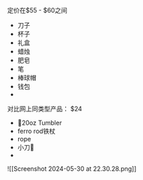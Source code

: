 

定价在$55 - $60之间
* 刀子
* 杯子
* 礼盒
* 蜡烛
* 肥皂
* 笔
* 棒球帽
* 钱包
* 


对比网上同类型产品：
$24


* 🍺20oz Tumbler
* ferro rod铁杖
* rope
* 小刀🔪
* 
![[Screenshot 2024-05-30 at 22.30.28.png]]














































